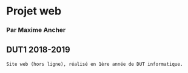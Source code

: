 # Projet web

### Par Maxime Ancher 

## DUT1 2018-2019

####
    Site web (hors ligne), réalisé en 1ère année de DUT informatique.